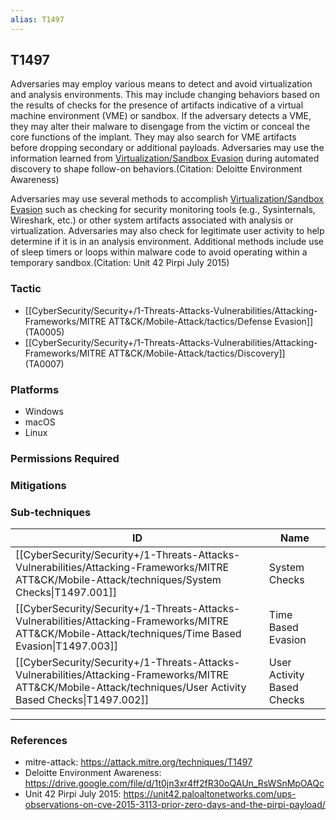```yaml
---
alias: T1497
---
```


## T1497

Adversaries may employ various means to detect and avoid virtualization and analysis environments. This may include changing behaviors based on the results of checks for the presence of artifacts indicative of a virtual machine environment (VME) or sandbox. If the adversary detects a VME, they may alter their malware to disengage from the victim or conceal the core functions of the implant. They may also search for VME artifacts before dropping secondary or additional payloads. Adversaries may use the information learned from [Virtualization/Sandbox Evasion](https://attack.mitre.org/techniques/T1497) during automated discovery to shape follow-on behaviors.(Citation: Deloitte Environment Awareness)

Adversaries may use several methods to accomplish [Virtualization/Sandbox Evasion](https://attack.mitre.org/techniques/T1497) such as checking for security monitoring tools (e.g., Sysinternals, Wireshark, etc.) or other system artifacts associated with analysis or virtualization. Adversaries may also check for legitimate user activity to help determine if it is in an analysis environment. Additional methods include use of sleep timers or loops within malware code to avoid operating within a temporary sandbox.(Citation: Unit 42 Pirpi July 2015)




### Tactic
- [[CyberSecurity/Security+/1-Threats-Attacks-Vulnerabilities/Attacking-Frameworks/MITRE ATT&CK/Mobile-Attack/tactics/Defense Evasion]] (TA0005)
- [[CyberSecurity/Security+/1-Threats-Attacks-Vulnerabilities/Attacking-Frameworks/MITRE ATT&CK/Mobile-Attack/tactics/Discovery]] (TA0007)

### Platforms
- Windows
- macOS
- Linux

### Permissions Required

### Mitigations

### Sub-techniques

| ID | Name |
| --- | --- |
| [[CyberSecurity/Security+/1-Threats-Attacks-Vulnerabilities/Attacking-Frameworks/MITRE ATT&CK/Mobile-Attack/techniques/System Checks\|T1497.001]] | System Checks |
| [[CyberSecurity/Security+/1-Threats-Attacks-Vulnerabilities/Attacking-Frameworks/MITRE ATT&CK/Mobile-Attack/techniques/Time Based Evasion\|T1497.003]] | Time Based Evasion |
| [[CyberSecurity/Security+/1-Threats-Attacks-Vulnerabilities/Attacking-Frameworks/MITRE ATT&CK/Mobile-Attack/techniques/User Activity Based Checks\|T1497.002]] | User Activity Based Checks |


---
### References

- mitre-attack: https://attack.mitre.org/techniques/T1497
- Deloitte Environment Awareness: https://drive.google.com/file/d/1t0jn3xr4ff2fR30oQAUn_RsWSnMpOAQc
- Unit 42 Pirpi July 2015: https://unit42.paloaltonetworks.com/ups-observations-on-cve-2015-3113-prior-zero-days-and-the-pirpi-payload/
